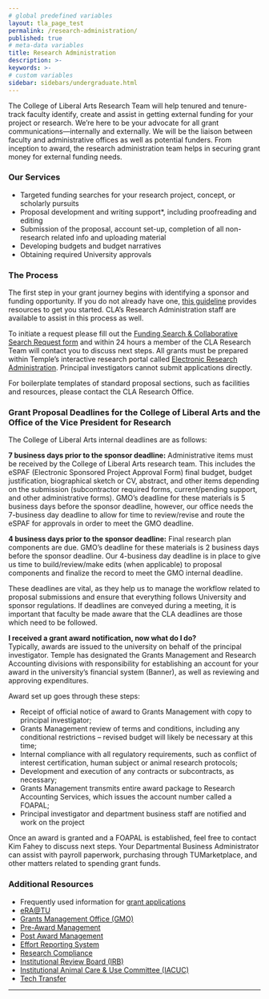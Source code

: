 ```yaml
---
# global predefined variables
layout: tla_page_test
permalink: /research-administration/
published: true
# meta-data variables
title: Research Administration
description: >-     
keywords: >-
# custom variables
sidebar: sidebars/undergraduate.html
---
```

The College of Liberal Arts Research Team will help tenured and tenure-track faculty identify, create and assist in getting external funding for your project or research. We’re here to be your advocate for all grant communications—internally and externally. We will be the liaison between faculty and administrative offices as well as potential funders. From inception to award, the research administration team helps in securing grant money for external funding needs. 

### Our Services
- Targeted funding searches for your research project, concept, or scholarly pursuits
- Proposal development and writing support*, including proofreading and editing
- Submission of the proposal, account set-up, completion of all non-research related info and uploading material
- Developing budgets and budget narratives
- Obtaining required University approvals

### The Process
The first step in your grant journey begins with identifying a sponsor and funding opportunity. If you do not already have one, [this guideline]( http://research.temple.edu/grants/key-guidelines-resources/funding-your-project) provides resources to get you started.  CLA’s Research Administration staff are available to assist in this process as well. 

To initiate a request please fill out the [Funding Search & Collaborative Search Request form](https://form.jotform.com/73114853579161) and within 24 hours a member of the CLA Research Team will contact you to discuss next steps. All grants must be prepared within Temple’s interactive research portal called [Electronic Research Administration](https://era.temple.edu/tu_login/login.asp). Principal investigators cannot submit applications directly. 

For boilerplate templates of standard proposal sections, such as facilities and resources, please contact the CLA Research Office.

### Grant Proposal Deadlines for the College of Liberal Arts and the Office of the Vice President for Research
The College of Liberal Arts internal deadlines are as follows:

**7 business days prior to the sponsor deadline:** Administrative items must be received by the College of Liberal Arts research team.  This includes the eSPAF (Electronic Sponsored Project Approval Form) final budget, budget justification, biographical sketch or CV, abstract, and other items depending on the submission (subcontractor required forms, current/pending support, and other administrative forms). GMO’s deadline for these materials is 5 business days before the sponsor deadline, however, our office needs the 7-business day deadline to allow for time to review/revise and route the eSPAF for approvals in order to meet the GMO deadline.

**4 business days prior to the sponsor deadline:** Final research plan components are due. GMO’s deadline for these materials is 2 business days before the sponsor deadline. Our 4-business day deadline is in place to give us time to build/review/make edits (when applicable) to proposal components and finalize the record to meet the GMO internal deadline.

These deadlines are vital, as they help us to manage the workflow related to proposal submissions and ensure that everything follows University and sponsor regulations. If deadlines are conveyed during a meeting, it is important that faculty be made aware that the CLA deadlines are those which need to be followed.  

**I received a grant award notification, now what do I do?**<br>
Typically, awards are issued to the university on behalf of the principal investigator. Temple has designated the Grants Management and Research Accounting divisions with responsibility for establishing an account for your award in the university’s financial system (Banner), as well as reviewing and approving expenditures.

Award set up goes through these steps:
- Receipt of official notice of award to Grants Management with copy to principal investigator; 
- Grants Management review of terms and conditions, including any conditional restrictions – revised budget will likely be necessary at this time; 
- Internal compliance with all regulatory requirements, such as conflict of interest certification, human subject or animal research protocols; 
- Development and execution of any contracts or subcontracts, as necessary;
- Grants Management transmits entire award package to Research Accounting Services, which issues the account number called a FOAPAL;
- Principal investigator and department business staff are notified and work on the project

Once an award is granted and a FOAPAL is established, feel free to contact Kim Fahey to discuss next steps. Your Departmental Business Administrator can assist with payroll paperwork, purchasing through TUMarketplace, and other matters related to spending grant funds.

### Additional Resources
- Frequently used information for [grant applications](http://research.temple.edu/grants/key-guidelines-resources/frequently-requested-information) 
- [eRA@TU](https://era.temple.edu/tu_login/login.asp)
- [Grants Management Office (GMO)](http://research.temple.edu/grants/grants-management) 
- [Pre-Award Management](https://ersprod2.tu.temple.edu/GenericERS/custom/index.jsp) 
- [Post Award Management]()
- [Effort Reporting System](https://ersprod2.tu.temple.edu/GenericERS/custom/index.jsp) 
- [Research Compliance](http://research.temple.edu/innovation)
- [Institutional Review Board (IRB)](http://research.temple.edu/irb) 
- [Institutional Animal Care & Use Committee (IACUC)](https://research.temple.edu/research-compliance/institutional-animal-care-use-committee-iacuc) 
- [Tech Transfer](http://research.temple.edu/innovation) 

___
